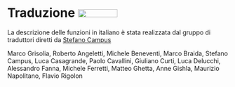 # Traduzione <img src="https://raw.githubusercontent.com/gbvitrano/HfcQGIS/master/img/ita.jpg" class="immagonobox" width="90" height="18" alt=""/>
 
La descrizione delle funzioni in italiano è stata realizzata dal gruppo di traduttori diretti da [Stefano Campus](https://twitter.com/skampus1967?lang=it)

Marco Grisolia, Roberto Angeletti, Michele Beneventi, Marco Braida, Stefano Campus, Luca Casagrande, Paolo Cavallini, Giuliano Curti, Luca Delucchi, Alessandro Fanna, Michele Ferretti, Matteo Ghetta, Anne Gishla, Maurizio Napolitano, Flavio Rigolon
